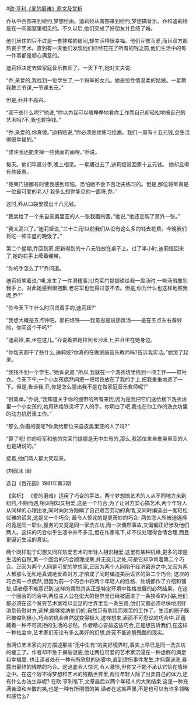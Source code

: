 #[欧·亨利《爱的磨难》原文及赏析](https://www.vrrw.net/wx/15463.html)

乔从中西部来到纽约,梦想绘画。迪莉娅从南部来到纽约,梦想搞音乐。乔和迪莉娅是在一间画室里相见的。不久以后,他们交成了好朋友并且结了婚。

他们居住的只不过是一套狭矮的房间,却生活得很幸福。他们互敬互爱,而且双方都热衷于艺术。直到有一天他们发现他们已经花完了所有的钱之前,他们生活中的每一件事都是顺心满意的。

迪莉娅决定去做家庭音乐教师了。一天下午,她对丈夫说:

“乔,亲爱的,我找到一位学生了,一个将军的女儿。她是位性情温柔的姑娘。一星期我教三节课,一节课五元。”

但是,乔并不高兴。

“我干些什么呢?”他说,“你以为我可以眼睁睁地看你工作而自己却轻松地搞自己的艺术吗?不,我也要挣钱。”

“乔,亲爱的,你真傻。”迪莉娅说,“你必须继续练习绘画。我们一周有十五元钱,会生活得很幸福的。”

“或许我还能卖掉一些我画的画哩。”乔说。

每天。他们早晨分手,晚上相见。一星期过去了,迪莉娅带回家十五元钱。 她却显得有些疲惫。

“克莱门提娜有时使我感到烦恼。恐怕她不会下苦功夫练习的。但是,那位将军真是一位最可爱的老人! 我多么想你能见他一面呀,乔。”

这时,乔从口袋里摸出十八元钱。

“我卖给了一个来自皮奥里亚的人一张我画的画。”他说,“他还定购了另外一张。”

“我太高兴了。”迪莉娅说,“三十三元!以前我们从没有这么多的钱去花费。今晚我们将吃一顿丰盛的晚饭了。”

第二个星期,乔回到家,把新得到的十八元钱放在桌子上。过了半小时,迪莉娅回来了,她的右手上缠着绷带。

“你的手怎么了?”乔问道。

迪莉娅笑着说:“噢,发生了一件滑稽事儿!克莱门提娜递给我一盘汤时,一些汤溅撒到我手上。对此她感到很抱歉,老将军也觉得过意不去。但是,你为什么也这样地瞧我呢,乔?”

“你今天下午什么时间烫着手的,迪莉娅?”

“我想大概是五点钟吧。那把烙铁——我意思是说那盘汤——是在五点左右备好的。你问这个干吗?”

“迪莉娅,来,坐在这儿。”乔说着把她拉到长沙发上,并且坐在她身边。

“你每天都干了些什么,迪莉娅?你真的在做家庭音乐教师吗?告诉我实话。”她哭了起来。

“我找不到一个学生。”她诉说道,“所以,我就在一个洗衣坊里找到一项工作——熨衬衣。今天下午,一个小女孩偶然间把一把烙铁放在了我的手上,把我重重地烫了一下。但是,告诉我,乔,你是怎么猜出我不是在做家庭音乐教师呢?”

“很简单。”乔说,“我知道关于你的绷带的所有来历,因为是我把它们送给楼下洗衣坊里一个小女孩的,她用热烙铁烫坏了人的手。你明白了吧,我也在你工作的洗衣坊里的动力机房里工作。”

“那么,你画的画呢?你卖给那位来自皮奥里亚的人了吗?”

“算了吧! 你的将军和他的克莱门提娜是无中生有的,那么,我那位来自皮奥里亚的人也是胡说的。”

接着,他们两人都大笑起来。

(刘砚冰 译)

选自《百花园》1981年第3期



【赏析】 《爱的磨难》运用了巧合的手法。两个梦想搞艺术的人从不同地方来到纽约,不期而遇,相识相知又相爱,这是一个巧合;为了让对方安心搞艺术,两个年轻人从同样的心理出发,同时向对方隐瞒了自己艰苦劳动的真情,又同时编造出一套轻松优雅的谎言,这是又一个巧合; 最令人惊诧的是更奇妙的巧合: 两位恋人所被迫选择的竟是同一职业,服务的又竟是同一家洗衣坊,而一次偶然事故,又偏偏正好涉及他们两人。这样的巧合似乎生活中并不多见,但在作家笔下,却不仅处理得合情合理,而且更逼近生活的真实。

两个同样耽于幻想又同样热爱艺术的年轻人相识相爱,这里有某种机缘,更多的却是生活的自然,第一个回合的巧合顺理成章,并无突兀之处,可是它却孕育着第二个巧合。正因为两个人同是可爱的梦想家,正因为两个人同陷于经济窘迫之中,又因为两人都那么无私地真诚地爱着对方,才酿成了同时编造美丽谎言的第二个巧合; 这次的巧合有一点偶然,但因为前一个巧合中将两个年轻人的性格、处境都作了介绍和铺垫,读者便不难意识到,这样的偶然其实正是特定环境中性格发展的必然结果。在这一个回合的巧合中,两位主人公在偌大的世界里已经被逼进了一条狭窄的小路,他们都必须在这个贫穷艺术家难以立足的世界里觅一条生路,他们又都必须尽快地用好消息告慰对方,这样,能够接纳他们的,自然只有危险而艰苦的工作了。生活的圈子既已被缩到极小,巧合的机会自然就变得极大,这样想来,表面不可思议的巧合中,正蕴藏着一种不可抗拒的生活的必然。作者精心安排这些巧合,正是想告诉我们,在这样一种社会中,艺术家们无论有多么美好的幻想,终究不能逃脱残酷的现实。

当两位艺术家向对方描述那些“无中生有”的美好境界时,事实上早已是同一洗衣坊的雇工了。作者却不急于揭破谜底,他让两位可爱的艺术家沉浸在一种虚假的满足和幸福里, 也让读者处在一种有所欣慰的迷雾中,直到烫伤事件发生,才抖露谜底,暴露出最终的残酷的巧合。这谜底令人惊诧,令人激愤,但你又不能不承认它恰在情理之中。在这个容不得梦想和艺术的残酷世界里,两位年轻人除了出卖自己的体力,还有什么办法生存呢? 在欧·亨利笔下,文章最后以两个年轻人的大笑结束,这是一种充满苦涩和辛酸的笑,也是一种有所彻悟的笑,读者在这笑声里,不是也可以有许多领略和感悟么?

